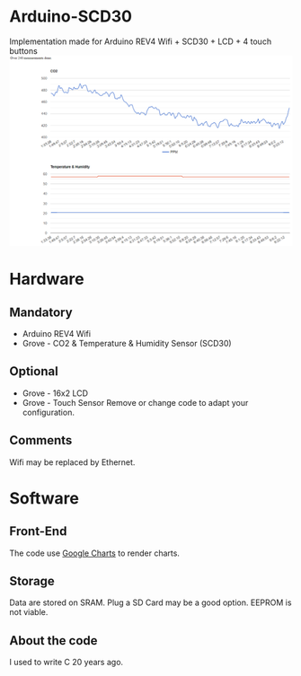 # Arduino-SCD30
Implementation made for Arduino REV4 Wifi + SCD30 + LCD + 4 touch buttons
![](https://github.com/DeusExMakina/Arduino-SCD30/blob/main/Arduino%20screenshot.png)

# Hardware
## Mandatory
- Arduino REV4 Wifi
- Grove - CO2 & Temperature & Humidity Sensor (SCD30)
## Optional
- Grove - 16x2 LCD
- Grove - Touch Sensor
Remove or change code to adapt your configuration.
## Comments
Wifi may be replaced by Ethernet.

# Software
## Front-End
The code use [Google Charts](https://developers.google.com/chart/interactive/docs/gallery/linechart) to render charts.
## Storage
Data are stored on SRAM.
Plug a SD Card may be a good option.
EEPROM is not viable.
## About the code
I used to write C 20 years ago.
